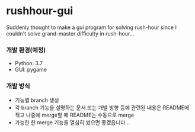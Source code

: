 # rushhour-gui
Suddenly thought to make a gui program for solving rush-hour since I couldn't solve grand-master difficulty in rush-hour...

### 개발 환경(예정)

- Python: 3.7
- GUI: pygame

### 개발 방식

- 기능별 branch 생성
- 각 branch 기능을 설명하는 문서 또는 개발 방향 등에 관련된 내용은 README에 적고 나중에 merge할 때 README는 수동으로 merge
- 가능한 한 merge 기능을 열심히 썼으면 좋겠읍니다...

